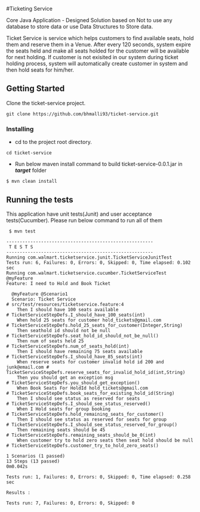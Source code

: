 #Ticketing Service

Core Java Application - Designed Solution based on Not to use any database to store data or use Data Structures to Store data.
    
   Ticket Service is service which helps customers to find available seats, hold them and reserve them in a Venue. After every 120 seconds, 
   system expire the seats held and make all seats holded for the customer will be available for next holding.
   If customer is not exisited in our system during ticket holding process, system will automatically create customer in system and then
   hold seats for him/her.

## Getting Started
 
 Clone the ticket-service project.
 
 ```
 git clone https://github.com/bhmalli93/ticket-service.git
 ```
 
 ### Installing
 
 * cd to the project root directory. 
 ```
 cd ticket-service
 ```
 * Run below maven install command to build ticket-service-0.0.1.jar in _**target**_ folder 
 
 ```
 $ mvn clean install
 ```
 
 ## Running the tests
 
 This application have unit tests(Junit) and user acceptance tests(Cucumber). Please run below command
 to run all of them
```
 $ mvn test
 ```
    -------------------------------------------------------
     T E S T S
    -------------------------------------------------------
    Running com.walmart.ticketservice.junit.TicketServiceJunitTest
    Tests run: 6, Failures: 0, Errors: 0, Skipped: 0, Time elapsed: 0.102 sec
    Running com.walmart.ticketservice.cucumber.TicketServiceTest
    @myFeature
    Feature: I need to Hold and Book Ticket
    
      @myFeature @Scenario1
      Scenario: Ticket Service                                                 # src/test/resources/ticketservice.feature:4
        Then I should have 100 seats available                                 # TicketServiceStepDefs.I_should_have_100_seats(int)
        When hold 25 seats for customer hold_tickets@gmail.com                 # TicketServiceStepDefs.hold_25_seats_for_customer(Integer,String)
        Then seathold id should not be null                                    # TicketServiceStepDefs.seat_hold_id_should_not_be_null()
        Then num of seats held 25                                              # TicketServiceStepDefs.num_of_seats_hold(int)
        Then I should have remaining 75 seats available                        # TicketServiceStepDefs.I_should_have_85_seats(int)
        When reserve seats for customer invalid hold id 200 and junk@email.com # TicketServiceStepDefs.reserve_seats_for_invalid_hold_id(int,String)
        Then you should get an exception msg                                   # TicketServiceStepDefs.you_should_get_exception()
        When Book Seats For HoldId hold_tickets@gmail.com                      # TicketServiceStepDefs.book_seats_for_existing_hold_id(String)
        Then I should see status as reserved for seats                         # TicketServiceStepDefs.I_should_see_status_reserved()
        When I Hold seats for group booking                                    # TicketServiceStepDefs.hold_remaining_seats_for_customer()
        Then I should see status as reserved for seats for group               # TicketServiceStepDefs.I_should_see_status_reserved_for_group()
        Then remaining seats should be 45                                      # TicketServiceStepDefs.remaining_seats_should_be_0(int)
        When customer try to hold zero seats then seat hold should be null     # TicketServiceStepDefs.customer_try_to_hold_zero_seats()
    
    1 Scenarios (1 passed)
    13 Steps (13 passed)
    0m0.042s
    
    Tests run: 1, Failures: 0, Errors: 0, Skipped: 0, Time elapsed: 0.258 sec
    
    Results :
    
    Tests run: 7, Failures: 0, Errors: 0, Skipped: 0

 

    